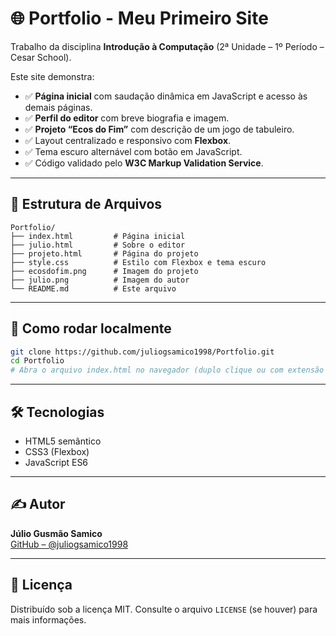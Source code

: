 # 🌐 Portfolio - Meu Primeiro Site

Trabalho da disciplina **Introdução à Computação** (2ª Unidade – 1º Período – Cesar School).

Este site demonstra:

- ✅ **Página inicial** com saudação dinâmica em JavaScript e acesso às demais páginas.
- ✅ **Perfil do editor** com breve biografia e imagem.
- ✅ **Projeto “Ecos do Fim”** com descrição de um jogo de tabuleiro.
- ✅ Layout centralizado e responsivo com **Flexbox**.
- ✅ Tema escuro alternável com botão em JavaScript.
- ✅ Código validado pelo **W3C Markup Validation Service**.

---

## 📁 Estrutura de Arquivos


```
Portfolio/
├── index.html         # Página inicial
├── julio.html         # Sobre o editor
├── projeto.html       # Página do projeto
├── style.css          # Estilo com Flexbox e tema escuro
├── ecosdofim.png      # Imagem do projeto
├── julio.png          # Imagem do autor
└── README.md          # Este arquivo
```

---

## 🚀 Como rodar localmente

```bash
git clone https://github.com/juliogsamico1998/Portfolio.git
cd Portfolio
# Abra o arquivo index.html no navegador (duplo clique ou com extensão Live Server)
```

---

## 🛠️ Tecnologias

- HTML5 semântico  
- CSS3 (Flexbox)  
- JavaScript ES6

---

## ✍️ Autor

**Júlio Gusmão Samico**  
[GitHub – @juliogsamico1998](https://github.com/juliogsamico1998)

---

## 📝 Licença

Distribuído sob a licença MIT. Consulte o arquivo `LICENSE` (se houver) para mais informações.
